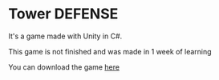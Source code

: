 # Tower DEFENSE

It's a game made with Unity in C#.

This game is not finished and was made in 1 week of learning

You can download the game [here](https://akik4.itch.io/towerdefense1sem)
